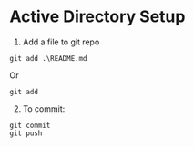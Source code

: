 # Active Directory Setup


1. Add a file to git repo
```shell
git add .\README.md
```
Or
```shell
git add
```

2. To commit:
```shell
git commit
git push
```
